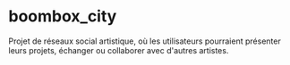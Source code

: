 # boombox_city
Projet de réseaux social artistique, où les utilisateurs pourraient présenter leurs projets, échanger ou collaborer avec d'autres artistes.
